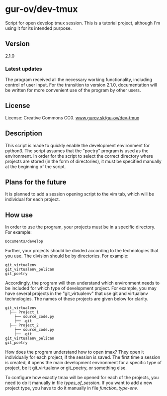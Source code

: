   # gur-ov/dev-tmux

Script for open develop tmux session. This is a tutorial project, although I'm using it for its intended purpose. 

  ## Version
 
2.1.0

### Latest updates

The program received all the necessary working functionality, including control of user input. For the transition to version 2.1.0, documentation will be written for more convenient use of the program by other users. 

  ## License

License: Creative Commons CC0.
www.gurov.sk/gu-ov/dev-tmux

  ## Description

This script is made to quickly enable the development environment for python3.
The script assumes that the "poetry" program is used as the environment.
In order for the script to select the correct directory where projects are stored (in the form of directories), it must be specified manually at the beginning of the script.

  ## Plans for the future

It is planned to add a session opening script to the vim tab, which will be individual for each project. 

  ## How use
  
In order to use the program, your projects must be in a specific directory. For example: 

```
Documents/develop
```

Further, your projects should be divided according to the technologies that you use. The division should be by directories. For example: 

```
git_virtualenv
git_virtualenv_pelican
git_poetry
```

Accordingly, the program will then understand which environment needs to be included for which type of development project. For example, you may have several projects in the "git_virtualenv" that use git and virtualanv technologies. The names of these projects are given below for clarity. 

```
git_virtualenv
  ├── Project_1
    ├── source_code.py
    ├── .git 
  ├── Project_2
    ├── source_code.py
    ├── .git
git_virtualenv_pelican
git_poetry
```

How does the program understand how to open tmax? They open it individually for each project, if the session is saved. The first time a session is created, it opens the main development environment for a specific type of project, be it git_virtualenv or git_poetry, or something else. 

To configure how exactly tmax will be opened for each of the projects, you need to do it manually in file *types_of_session*. If you want to add a new project type, you have to do it manually in file *function_type-env*. 
